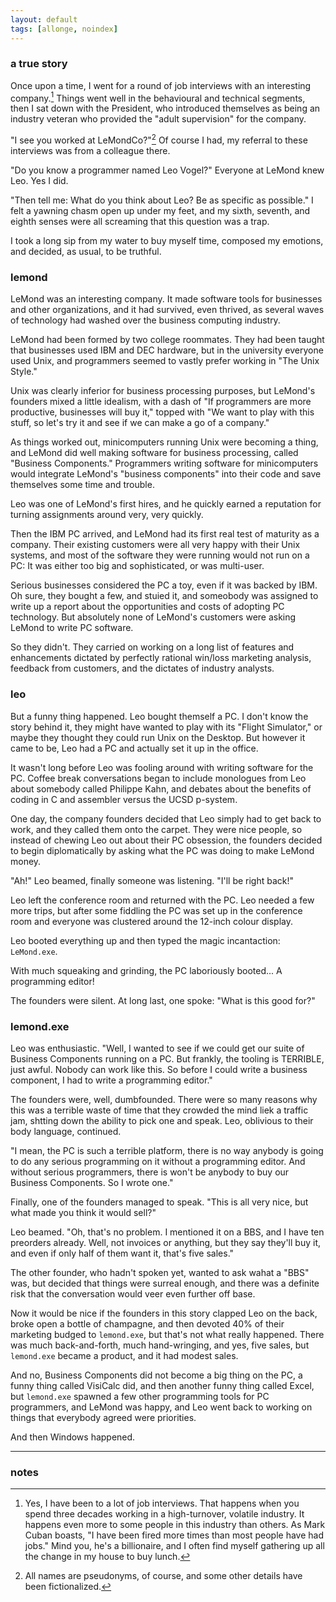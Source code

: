 ```yaml
---
layout: default
tags: [allonge, noindex]
---
```


### a true story

Once upon a time, I went for a round of job interviews with an interesting company.[^interview] Things went well in the behavioural and technical segments, then I sat down with the President, who introduced themselves as being an industry veteran who provided the "adult supervision" for the company.

[^interview]: Yes, I have been to a lot of job interviews. That happens when you spend three decades working in a high-turnover, volatile industry. It happens even more to some people in this industry than others. As Mark Cuban boasts, "I have been fired more times than most people have had jobs." Mind you, he's a billionaire, and I often find myself gathering up all the change in my house to buy lunch.

"I see you worked at LeMondCo?"[^pseudonyms] Of course I had, my referral to these interviews was from a colleague there.

[^pseudonyms]: All names are pseudonyms, of course, and some other details have been fictionalized.

"Do you know a programmer named Leo Vogel?" Everyone at LeMond knew Leo. Yes I did.

"Then tell me: What do you think about Leo? Be as specific as possible." I felt a yawning chasm open up under my feet, and my sixth, seventh, and eighth senses were all screaming that this question was a trap.

I took a long sip from my water to buy myself time, composed my emotions, and decided, as usual, to be truthful.

### lemond

LeMond was an interesting company. It made software tools for businesses and other organizations, and it had survived, even thrived, as several waves of technology had washed over the business computing industry.

LeMond had been formed by two college roommates. They had been taught that businesses used IBM and DEC hardware, but in the university everyone used Unix, and programmers seemed to vastly prefer working in "The Unix Style."

Unix was clearly inferior for business processing purposes, but LeMond's founders mixed a little idealism, with a dash of "If programmers are more productive, businesses will buy it," topped with "We want to play with this stuff, so let's try it and see if we can make a go of a company."

As things worked out, minicomputers running Unix were becoming a thing, and LeMond did well making software for business processing, called "Business Components." Programmers writing software for minicomputers would integrate LeMond's "business components" into their code and save themselves some time and trouble.

Leo was one of LeMond's first hires, and he quickly earned a reputation for turning assignments around very, very quickly.

Then the IBM PC arrived, and LeMond had its first real test of maturity as a company. Their existing customers were all very happy with their Unix systems, and most of the software they were running would not run on a PC: It was either too big and sophisticated, or was multi-user.

Serious businesses considered the PC a toy, even if it was backed by IBM. Oh sure, they bought a few, and stuied it, and someobody was assigned to write up a report about the opportunities and costs of adopting PC technology. But absolutely none of LeMond's customers were asking LeMond to write PC software.

So they didn't. They carried on working on a long list of features and enhancements dictated by perfectly rational win/loss marketing analysis, feedback from customers, and the dictates of industry analysts.

### leo

But a funny thing happened. Leo bought themself a PC. I don't know the story behind it, they might have wanted to play with its "Flight Simulator," or maybe they thought they could run Unix on the Desktop. But however it came to be, Leo had a PC and actually set it up in the office.

It wasn't long before Leo was fooling around with writing software for the PC. Coffee break conversations began to include monologues from Leo about somebody called Philippe Kahn, and debates about the benefits of coding in C and assembler versus the UCSD p-system.

One day, the company founders decided that Leo simply had to get back to work, and they called them onto the carpet. They were nice people, so instead of chewing Leo out about their PC obsession, the founders decided to begin diplomatically by asking what the PC was doing to make LeMond money.

"Ah!" Leo beamed, finally someone was listening. "I'll be right back!"

Leo left the conference room and returned with the PC. Leo needed a few more trips, but after some fiddling the PC was set up in the conference room and everyone was clustered around the 12-inch colour display.

Leo booted everything up and then typed the magic incantaction: `LeMond.exe`.

With much squeaking and grinding, the PC laboriously booted... A programming editor!

The founders were silent. At long last, one spoke: "What is this good for?"

### lemond.exe

Leo was enthusiastic. "Well, I wanted to see if we could get our suite of Business Components running on a PC. But frankly, the tooling is TERRIBLE, just awful. Nobody can work like this. So before I could write a business component, I had to write a programming editor."

The founders were, well, dumbfounded. There were so many reasons why this was a terrible waste of time that they crowded the mind liek a traffic jam, shtting down the ability to pick one and speak. Leo, oblivious to their body language, continued.

"I mean, the PC is such a terrible platform, there is no way anybody is going to do any serious programming on it without a programming editor. And without serious programmers, there is won't be anybody to buy our Business Components. So I wrote one."

Finally, one of the founders managed to speak. "This is all very nice, but what made you think it would sell?"

Leo beamed. "Oh, that's no problem. I mentioned it on a BBS, and I have ten preorders already. Well, not invoices or anything, but they say they'll buy it, and even if only half of them want it, that's five sales."

The other founder, who hadn't spoken yet, wanted to ask wahat a "BBS" was, but decided that things were surreal enough, and there was a definite risk that the conversation would veer even further off base.

Now it would be nice if the founders in this story clapped Leo on the back, broke open a bottle of champagne, and then devoted 40% of their marketing budged to `lemond.exe`, but that's not what really happened. There was much back-and-forth, much hand-wringing, and yes, five sales, but `lemond.exe` became a product, and it had modest sales.

And no, Business Components did not become a big thing on the PC, a funny thing called VisiCalc did, and then another funny thing called Excel, but `lemond.exe` spawned a few other programming tools for PC programmers, and LeMond was happy, and Leo went back to working on things that everybody agreed were priorities.

And then Windows happened.

---

### notes
